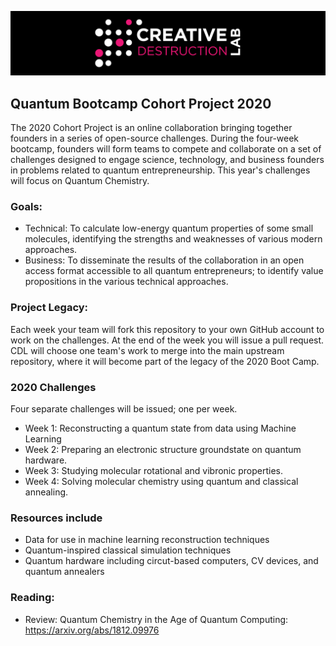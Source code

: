 ![CDL 2020 Cohort Project](figures/CDL_logo.jpg)
## Quantum Bootcamp Cohort Project 2020

The 2020 Cohort Project is an online collaboration bringing together founders in a series of open-source challenges.
During the four-week bootcamp, founders will form teams to compete and collaborate on a set of challenges 
designed to engage science, technology, and business founders in problems related to quantum entrepreneurship.
This year's challenges will focus on Quantum Chemistry.

### Goals: 
* Technical: To calculate low-energy quantum properties of some small molecules, identifying the strengths and weaknesses of various modern approaches.
* Business: To disseminate the results of the collaboration in an open access format accessible to all quantum entrepreneurs; to identify value propositions in the various technical approaches.

### Project Legacy:
Each week your team will fork this repository to your own GitHub account to work on the challenges.  At the end of the week you will issue a pull request. CDL will choose one team's work to merge into the main upstream repository, where it will become part of the legacy of the 2020 Boot Camp.

### 2020 Challenges
Four separate challenges will be issued; one per week.  

* Week 1: Reconstructing a quantum state from data using Machine Learning
* Week 2: Preparing an electronic structure groundstate on quantum hardware.
* Week 3: Studying molecular rotational and vibronic properties.
* Week 4: Solving molecular chemistry using quantum and classical annealing.

### Resources include 
* Data for use in machine learning reconstruction techniques
* Quantum-inspired classical simulation techniques
* Quantum hardware including circut-based computers, CV devices, and quantum annealers

### Reading:
* Review: Quantum Chemistry in the Age of Quantum Computing: https://arxiv.org/abs/1812.09976
<!-- 
* Electronic structure calculations on Ising annealers: https://arxiv.org/abs/1706.00271, https://arxiv.org/abs/1811.05256
* Calculation of Franck-Condon factors relevant for Xanadu: https://arxiv.org/abs/1811.09597
* VQE calculations for quantum chemistry on IBM: https://arxiv.org/abs/1704.05018
* Data-driven reconstruction of molecular rotor groundstates: https://arxiv.org/abs/2003.14273
-->

